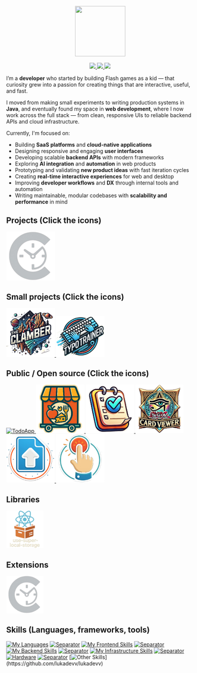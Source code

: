 <p align="center">
  <a href="https://lukadevv.com">
    <img 
      src="https://avatars.githubusercontent.com/u/125610239?s=400&u=36b024d473c62444bc1ff851cc05da001e8dd2bc&v=4" 
      width="135" 
      height="135" 
    />
  </a>
</p>

<p align="center">
  <a href="mailto:lukadevv@proton.me">
    <img src="https://img.shields.io/badge/-lukadevv@proton.me-D14836?style=flat&logo=ProtonMail&logoColor=white" />
  </a>
  <a href="https://discordapp.com/users/lukkaa4">
    <img src="https://img.shields.io/badge/-Discord-D14836?style=flat&logo=Discord&logoColor=white" />
  </a>
  <a href="https://lukadevv.com">
    <img src="https://img.shields.io/badge/lukadevv.com-%23E34F26.svg?logo=html5&logoColor=white" />
  </a>
</p>

I’m a **developer** who started by building Flash games as a kid — that curiosity grew into a passion for creating things that are interactive, useful, and fast.

I moved from making small experiments to writing production systems in **Java**, and eventually found my space in **web development**, where I now work across the full stack — from clean, responsive UIs to reliable backend APIs and cloud infrastructure.

Currently, I'm focused on:

- Building **SaaS platforms** and **cloud-native applications**
- Designing responsive and engaging **user interfaces**
- Developing scalable **backend APIs** with modern frameworks
- Exploring **AI integration** and **automation** in web products
- Prototyping and validating **new product ideas** with fast iteration cycles
- Creating **real-time interactive experiences** for web and desktop
- Improving **developer workflows** and **DX** through internal tools and automation
- Writing maintainable, modular codebases with **scalability and performance** in mind

## Projects (Click the icons)
<a href="https://chronest.lukadevv.com/">
  <img src="https://raw.githubusercontent.com/lukadevv/lukadevv/refs/heads/main/chronest-logo.webp" alt="Chronest" width="130" />
</a>

## Small projects (Click the icons)
<a href="https://the-clamber.lukadevv.com/">
  <img src="https://raw.githubusercontent.com/lukadevv/lukadevv/refs/heads/main/the-clamber_logo.png" alt="TheClamber" width="130" />
</a>

<a href="https://typotrainer.site">
  <img src="https://raw.githubusercontent.com/lukadevv/lukadevv/main/typo-trainer_logo.png" alt="TypoTrainer" width="130" />
</a>

## Public / Open source (Click the icons)
<a href="https://fusion.lukadevv.com/">
  <img src="https://raw.githubusercontent.com/lukadevv/fusion-simulator/refs/heads/main/public/android-chrome-512x512.png" alt="TodoApp" width="130" />
</a>
<a href="https://ecommerce.lukadevv.com/">
  <img src="https://raw.githubusercontent.com/lukadevv/ecommerce/refs/heads/main/src/assets/logo.webp" alt="Ecommerce" width="130" />
</a>
<a href="https://todo.lukadevv.com">
  <img src="https://raw.githubusercontent.com/lukadevv/todo-app/refs/heads/master/public/assets/metadata/android-chrome-512x512.png" alt="TodoApp" width="130" />
</a>
<a href="https://viewer.lukadevv.com">
  <img src="https://raw.githubusercontent.com/lukadevv/card-viewer/refs/heads/main/public/assets/android-chrome-512x512.png" alt="CardViewer" width="130" />
</a>
<a href="https://github.com/lukadevv/drop-storage">
  <img src="./drop-storage-logo.webp" alt="CardViewer" width="130" />
</a>
<a href="https://github.com/lukadevv/auto-clicker">
  <img src="./auto-clicker-logo.webp" alt="AutoClicker" width="130" />
</a>

## Libraries
<a href="https://github.com/lukadevv/use-super-local-storage">
  <img src="./use-super-local-storage.webp" alt="AutoClicker" width="100" />
</a>

## Extensions
<a href="https://marketplace.visualstudio.com/items?itemName=lukadevv.chronest">
  <img src="https://raw.githubusercontent.com/lukadevv/lukadevv/refs/heads/main/chronest-logo.webp" alt="Chronest" width="100" />
</a>

## Skills (Languages, frameworks, tools)

[![My Languages](https://skillicons.dev/icons?i=typescript,javascript,java,python)](https://github.com/lukadevv/lukadevv) [![Separator](https://skillicons.dev/icons?i=ros)](https://github.com/lukadevv/lukadevv) [![My Frontend Skills](https://skillicons.dev/icons?i=nextjs,vite,astro,react,apollo,threejs,html,electron,css,tailwind,materialui,bootstrap,jest,vitest)](https://github.com/lukadevv/lukadevv) [![Separator](https://skillicons.dev/icons?i=ros)](https://github.com/lukadevv/lukadevv) [![My Backend Skills](https://skillicons.dev/icons?i=nestjs,express,nodejs,graphql,prisma,postgresql,sqlite,mysql)](https://github.com/lukadevv/lukadevv) [![Separator](https://skillicons.dev/icons?i=ros)](https://github.com/lukadevv/lukadevv) [![My Infrastructure Skills](https://skillicons.dev/icons?i=docker,redis,nginx,cloudflare,supabase)](https://github.com/lukadevv/lukadevv) [![Separator](https://skillicons.dev/icons?i=ros)](https://github.com/lukadevv/lukadevv) [![Hardware](https://skillicons.dev/icons?i=arduino)](https://github.com/lukadevv/lukadevv) [![Separator](https://skillicons.dev/icons?i=ros)](https://github.com/lukadevv/lukadevv) [![Other Skills](https://skillicons.dev/icons?i=blender,githubactions,postman,)](https://github.com/lukadevv/lukadevv)
